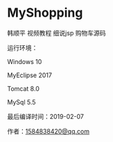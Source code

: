 # MyShopping

韩顺平 视频教程 细说jsp 购物车源码

运行环境：

Windows 10

MyEclipse 2017

Tomcat 8.0

MySql 5.5

最后编译时间：2019-02-07

作者：1584838420@qq.com

